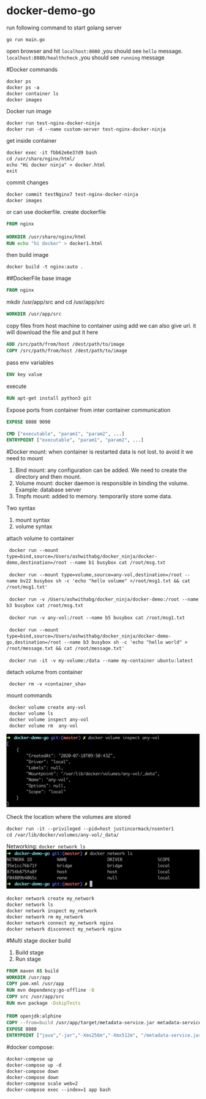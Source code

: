 # docker-demo-go

run following command to start golang server

```
go run main.go
```
open browser and hit `localhost:8080` ,you should see `hello` message.
`localhost:8080/healthcheck` ,you should see `running` message

#Docker commands

```text
docker ps
docker ps -a
docker container ls 
docker images
```

Docker run image
```text
docker run test-nginx-docker-ninja
docker run -d --name custom-server test-nginx-docker-ninja
```

get inside container
```text
docker exec -it fbb62e6e37d9 bash
cd /usr/share/nginx/html/
echo "Hi docker ninja" > docker.html
exit
```

commit changes
```text
docker commit testNginx7 test-nginx-docker-ninja
docker images
```

or can use dockerfile.
create dockerfile  
```dockerfile
FROM nginx

WORKDIR /usr/share/nginx/html
RUN echo "hi docker" > docker1.html
```

then build image
```text
docker build -t nginx:auto .
```

##DockerFile
base image

```dockerfile
FROM nginx
```

mkdir /usr/app/src and cd /usr/app/src

```dockerfile
WORKDIR /usr/app/src
```

copy files from host machine to container
using add we can also give url. it will download the file and put it here

```dockerfile
ADD /src/path/from/host /dest/path/to/image
COPY /src/path/from/host /dest/path/to/image
```

pass env variables
```dockerfile
ENV key value
```

execute 
```dockerfile
RUN apt-get install python3 git
```

Expose ports from container from inter container communication
```dockerfile
EXPOSE 8080 9090
```

```dockerfile
CMD ["executable", "param1", "param2", ...]
ENTRYPOINT ["executable", "param1", "param2", ...]
```

#Docker mount: when container is restarted data is not lost. to avoid it we need to mount
1.  Bind mount: any configuration can be added. We need to create the directory and then mount.
2.  Volume mount: docker daemon is responsible in binding the volume. Example: database server
3.  Tmpfs mount: added to memory. temporarily store some data.

Two syntax
1. mount syntax
2. volume syntax


attach volume to container
```text
 docker run --mount type=bind,source=/Users/ashwithabg/docker_ninja/docker-demo,destination=/root --name b1 busybox cat /root/msg.txt

 docker run --mount type=volume,source=any-vol,destination=/root --name bv22 busybox sh -c 'echo "hello volume" >/root/msg1.txt && cat /root/msg1.txt'

 docker run -v /Users/ashwithabg/docker_ninja/docker-demo:/root --name b3 busybox cat /root/msg.txt

 docker run -v any-vol:/root --name b5 busybox cat /root/msg1.txt

 docker run --mount type=bind,source=/Users/ashwithabg/docker_ninja/docker-demo-go,destination=/root --name b3 busybox sh -c 'echo "hello world" > /root/message.txt && cat /root/message.txt'

 docker run -it -v my-volume:/data --name my-container ubuntu:latest

```

detach volume from container
```text
 docker rm -v <container_sha>
```

mount commands
```text
 docker volume create any-vol
 docker volume ls
 docker volume inspect any-vol
 docker volume rm  any-vol
```
![Screenshot](./images/volume-inspect.png)

Check the location where the volumes are stored
```text
docker run -it --privileged --pid=host justincormack/nsenter1
cd /var/lib/docker/volumes/any-vol/_data/
```

Networking:
`docker network ls`
![Screenshot](./images/networks.png)

```text
docker network create my_network
docker network ls
docker network inspect my_network
docker network rm my_network
docker network connect my_network nginx
docker network disconnect my_network nginx
```

#Multi stage docker build
1. Build stage
2. Run stage

```dockerfile
FROM maven AS build
WORKDIR /usr/app
COPY pom.xml /usr/app
RUN mvn dependency:go-offline -B
COPY src /usr/app/src
RUN mvn package -DskipTests

FROM openjdk:alphine
COPY --from=build /usr/app/target/metadata-service.jar metadata-service.jar
EXPOSE 8080
ENTRYPOINT ["java","-jar","-Xms256m","-Xmx512m", "/metadata-service.jar"]
```

#docker compose:

```text
docker-compose up
docker-compose up -d
docker-compose down
docker-compose down
docker-compose scale web=2
docker-compose exec --index=1 app bash
```
